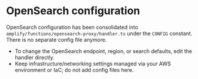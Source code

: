 # OpenSearch configuration

OpenSearch configuration has been consolidated into `amplify/functions/opensearch-proxy/handler.ts` under the `CONFIG` constant. There is no separate config file anymore.

- To change the OpenSearch endpoint, region, or search defaults, edit the handler directly.
- Keep infrastructure/networking settings managed via your AWS environment or IaC; do not add config files here.
